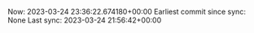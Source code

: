 Now: 2023-03-24 23:36:22.674180+00:00 Earliest commit since sync: None Last sync: 2023-03-24 21:56:42+00:00
